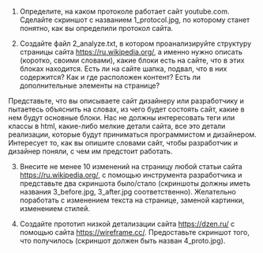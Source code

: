 1. Определите, на каком протоколе работает сайт youtube.com.
Сделайте скриншот с названием 1_protocol.jpg, по которому станет понятно, как вы определили протокол сайта.

2. Создайте файл 2_analyze.txt, в котором проанализируйте структуру страницы сайта https://ru.wikipedia.org/,
а именно нужно описать (коротко, своими словами), какие блоки есть на сайте, что в этих блоках находится.
Есть ли на сайте шапка, подвал, что в них содержится? Как и где расположен контент? Есть ли дополнительные элементы на странице?

Представьте, что вы описываете сайт дизайнеру или разработчику и пытаетесь объяснить на словах, из чего будет состоять сайт, 
какие в нем будут основные блоки. Нас не должны интересовать теги или классы в html, какие-либо мелкие детали сайта, все это 
детали реализации, которые будут приниматься программистом и дизайнером. Интересует то, как вы опишите словами сайт, чтобы 
разработчик и дизайнер поняли, с чем им предстоит работать.

3. Внесите не менее 10 изменений на страницу любой статьи сайта https://ru.wikipedia.org/, с помощью инструмента разработчика
и представьте два скриншота было/стало (скриншоты должны иметь названия 3_before.jpg, 3_after.jpg соответственно).
Желательно поработать с изменением текста на странице, заменой картинки, изменением стилей.

4. Создайте прототип низкой детализации сайта https://dzen.ru/ с помощью сайта https://wireframe.cc/.
Предоставьте скриншот того, что получилось (скриншот должен быть назван 4_proto.jpg).
